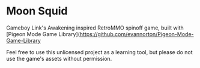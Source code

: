 # Moon Squid
Gameboy Link's Awakening inspired RetroMMO spinoff game, built with [Pigeon Mode Game Library](https://github.com/evannorton/Pigeon-Mode-Game-Library


Feel free to use this unlicensed project as a learning tool, but please do not use the game's assets without permission.
